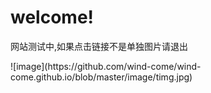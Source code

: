 # welcome!
<p>网站测试中,如果点击链接不是单独图片请退出</p>
![image](https://github.com/wind-come/wind-come.github.io/blob/master/image/timg.jpg)
